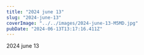 ```yaml
---
title: "2024 june 13"
slug: "2024-june-13"
coverImage: "../../images/2024-june-13-M5MD.jpg"
pubDate: "2024-06-13T13:17:16.411Z"
---
```


2024 june 13
